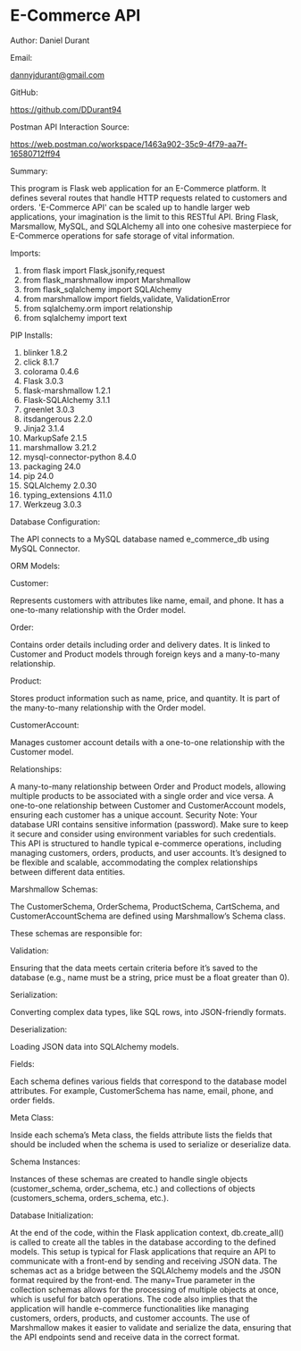 # E-Commerce API

Author: Daniel Durant

Email:

dannyjdurant@gmail.com

GitHub:

<https://github.com/DDurant94>

Postman API Interaction Source:

<https://web.postman.co/workspace/1463a902-35c9-4f79-aa7f-16580712ff94>

Summary:

This program is Flask web application for an E-Commerce platform. It defines several routes that handle HTTP requests related
to customers and orders. 'E-Commerce API' can be scaled up to handle larger web applications, your imagination is the limit to this
RESTful API. Bring Flask, Marsmallow, MySQL, and SQLAlchemy all into one cohesive masterpiece for E-Commerce operations for safe
storage of vital information.

Imports:

1. from flask import Flask,jsonify,request
2. from flask_marshmallow import Marshmallow
3. from flask_sqlalchemy import SQLAlchemy
4. from marshmallow import fields,validate, ValidationError
5. from sqlalchemy.orm import relationship
6. from sqlalchemy import text

PIP Installs:

1. blinker                1.8.2
2. click                  8.1.7
3. colorama               0.4.6
4. Flask                  3.0.3
5. flask-marshmallow      1.2.1
6. Flask-SQLAlchemy       3.1.1
7. greenlet               3.0.3
8. itsdangerous           2.2.0
9. Jinja2                 3.1.4
10. MarkupSafe             2.1.5
11. marshmallow            3.21.2
12. mysql-connector-python 8.4.0
13. packaging              24.0
14. pip                    24.0
15. SQLAlchemy             2.0.30
16. typing_extensions      4.11.0
17. Werkzeug               3.0.3

Database Configuration:

The API connects to a MySQL database named e_commerce_db using MySQL Connector.

ORM Models:

Customer:

Represents customers with attributes like name, email, and phone. It has a one-to-many relationship with the Order model.

Order:

Contains order details including order and delivery dates. It is linked to Customer and Product models through foreign keys
and a many-to-many relationship.

Product:

Stores product information such as name, price, and quantity. It is part of the many-to-many relationship with the Order model.

CustomerAccount:

Manages customer account details with a one-to-one relationship with the Customer model.

Relationships:

A many-to-many relationship between Order and Product models, allowing multiple products to be associated with a single order
and vice versa. A one-to-one relationship between Customer and CustomerAccount models, ensuring each customer has a unique account.
Security Note: Your database URI contains sensitive information (password). Make sure to keep it secure and consider using
environment variables for such credentials. This API is structured to handle typical e-commerce operations, including managing
customers, orders, products, and user accounts. It’s designed to be flexible and scalable, accommodating the complex relationships
between different data entities.

Marshmallow Schemas:

The CustomerSchema, OrderSchema, ProductSchema, CartSchema, and CustomerAccountSchema are defined using Marshmallow’s Schema class.

These schemas are responsible for:

Validation:

Ensuring that the data meets certain criteria before it’s saved to the database
(e.g., name must be a string, price must be a float greater than 0).

Serialization:

Converting complex data types, like SQL rows, into JSON-friendly formats.

Deserialization:

Loading JSON data into SQLAlchemy models.

Fields:

Each schema defines various fields that correspond to the database model attributes. For example, CustomerSchema has
name, email, phone, and order fields.

Meta Class:

Inside each schema’s Meta class, the fields attribute lists the fields that should be included when the schema is used to
serialize or deserialize data.

Schema Instances:

Instances of these schemas are created to handle single objects (customer_schema, order_schema, etc.) and collections of objects
(customers_schema, orders_schema, etc.).

Database Initialization:

At the end of the code, within the Flask application context, db.create_all() is called to create all the tables in the database
according to the defined models.  This setup is typical for Flask applications that require an API to communicate with a front-end
by sending and receiving JSON data. The schemas act as a bridge between the SQLAlchemy models and the JSON format required by the
front-end. The many=True parameter in the collection schemas allows for the processing of multiple objects at once, which is
useful for batch operations. The code also implies that the application will handle e-commerce functionalities like managing
customers, orders, products, and customer accounts. The use of Marshmallow makes it easier to validate and serialize the data,
ensuring that the API endpoints send and receive data in the correct format.
